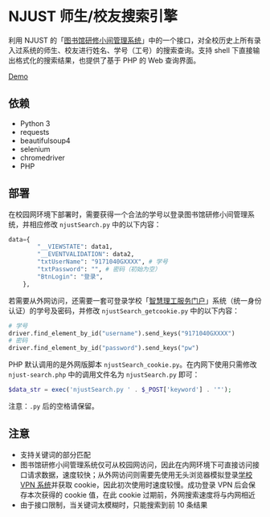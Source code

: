 # NJUST 师生/校友搜索引擎

利用 NJUST 的「[图书馆研修小间管理系统](http://202.119.83.29/xabseat/Login.aspx)」中的一个接口，对全校历史上所有录入过系统的师生、校友进行姓名、学号（工号）的搜索查询。支持 shell 下直接输出格式化的搜索结果，也提供了基于 PHP 的 Web 查询界面。

[Demo](https://rpi.jasongzy.com/njust-search.php)

## 依赖

- Python 3
- requests
- beautifulsoup4
- selenium
- chromedriver
- PHP

## 部署

在校园网环境下部署时，需要获得一个合法的学号以登录图书馆研修小间管理系统，并相应修改 `njustSearch.py` 中的以下内容：

```python
data={
        "__VIEWSTATE": data1,
        "__EVENTVALIDATION": data2,
        "txtUserName": "9171040GXXXX", # 学号
        "txtPassword": "", # 密码（初始为空）
        "BtnLogin": "登录",
    },
```

若需要从外网访问，还需要一套可登录学校「[智慧理工服务门户](http://ehall.njust.edu.cn/new/index.html)」系统（统一身份认证）的学号及密码，并修改 `njustSearch_getcookie.py` 中的以下内容：

```python
# 学号
driver.find_element_by_id("username").send_keys("9171040GXXXX")
# 密码
driver.find_element_by_id("password").send_keys("pw")
```

PHP 默认调用的是外网版脚本 `njustSearch_cookie.py`。在内网下使用只需修改 `njust-search.php` 中的调用文件名为 `njustSearch.py` 即可：

```php
$data_str = exec('njustSearch.py ' . $_POST['keyword'] . '"');
```

注意：`.py` 后的空格请保留。

## 注意

- 支持关键词的部分匹配
- 图书馆研修小间管理系统仅可从校园网访问，因此在内网环境下可直接访问接口请求数据，速度较快；从外网访问则需要先使用无头浏览器模拟登录[学校 VPN 系统](https://vpn.njust.edu.cn/)并获取 cookie，因此初次使用时速度较慢。成功登录 VPN 后会保存本次获得的 cookie 值，在此 cookie 过期前，外网搜索速度将与内网相近
- 由于接口限制，当关键词太模糊时，只能搜索到前 10 条结果
